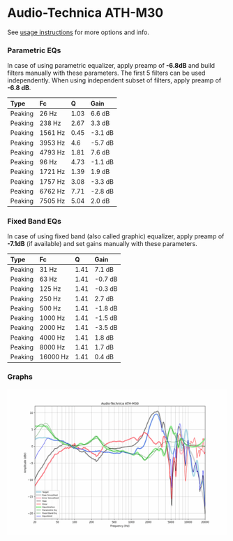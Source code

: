 # Audio-Technica ATH-M30
See [usage instructions](https://github.com/jaakkopasanen/AutoEq#usage) for more options and info.

### Parametric EQs
In case of using parametric equalizer, apply preamp of **-6.8dB** and build filters manually
with these parameters. The first 5 filters can be used independently.
When using independent subset of filters, apply preamp of **-6.8 dB**.

| Type    | Fc      |    Q | Gain    |
|:--------|:--------|:-----|:--------|
| Peaking | 26 Hz   | 1.03 | 6.6 dB  |
| Peaking | 238 Hz  | 2.67 | 3.3 dB  |
| Peaking | 1561 Hz | 0.45 | -3.1 dB |
| Peaking | 3953 Hz | 4.6  | -5.7 dB |
| Peaking | 4793 Hz | 1.81 | 7.6 dB  |
| Peaking | 96 Hz   | 4.73 | -1.1 dB |
| Peaking | 1721 Hz | 1.39 | 1.9 dB  |
| Peaking | 1757 Hz | 3.08 | -3.3 dB |
| Peaking | 6762 Hz | 7.71 | -2.8 dB |
| Peaking | 7505 Hz | 5.04 | 2.0 dB  |

### Fixed Band EQs
In case of using fixed band (also called graphic) equalizer, apply preamp of **-7.1dB**
(if available) and set gains manually with these parameters.

| Type    | Fc       |    Q | Gain    |
|:--------|:---------|:-----|:--------|
| Peaking | 31 Hz    | 1.41 | 7.1 dB  |
| Peaking | 63 Hz    | 1.41 | -0.7 dB |
| Peaking | 125 Hz   | 1.41 | -0.3 dB |
| Peaking | 250 Hz   | 1.41 | 2.7 dB  |
| Peaking | 500 Hz   | 1.41 | -1.8 dB |
| Peaking | 1000 Hz  | 1.41 | -1.5 dB |
| Peaking | 2000 Hz  | 1.41 | -3.5 dB |
| Peaking | 4000 Hz  | 1.41 | 1.8 dB  |
| Peaking | 8000 Hz  | 1.41 | 1.7 dB  |
| Peaking | 16000 Hz | 1.41 | 0.4 dB  |

### Graphs
![](./Audio-Technica%20ATH-M30.png)